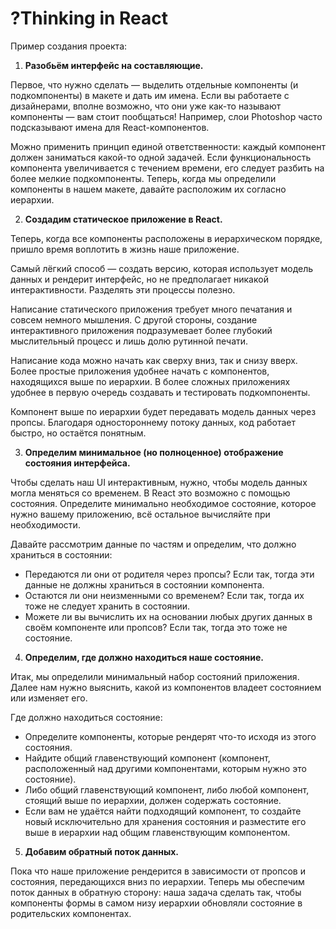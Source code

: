 # ?Thinking in React

Пример создания проекта:

1. __Разобьём интерфейс на составляющие.__

Первое, что нужно сделать — выделить отдельные компоненты (и подкомпоненты) в макете и дать им имена. Если вы работаете с дизайнерами, вполне возможно, что они уже как-то называют компоненты — вам стоит пообщаться! Например, слои Photoshop часто подсказывают имена для React-компонентов.

Можно применить принцип единой ответственности: каждый компонент должен заниматься какой-то одной задачей. Если функциональность компонента увеличивается с течением времени, его следует разбить на более мелкие подкомпоненты. Теперь, когда мы определили компоненты в нашем макете, давайте расположим их согласно иерархии.

2. __Создадим статическое приложение в React.__

Теперь, когда все компоненты расположены в иерархическом порядке, пришло время воплотить в жизнь наше приложение.

Самый лёгкий способ — создать версию, которая использует модель данных и рендерит интерфейс, но не предполагает никакой интерактивности. Разделять эти процессы полезно.

Написание статического приложения требует много печатания и совсем немного мышления. С другой стороны, создание интерактивного приложения подразумевает более глубокий мыслительный процесс и лишь долю рутинной печати.

Написание кода можно начать как сверху вниз, так и снизу вверх. Более простые приложения удобнее начать с компонентов, находящихся выше по иерархии. В более сложных приложениях удобнее в первую очередь создавать и тестировать подкомпоненты.

Компонент выше по иерархии будет передавать модель данных через пропсы. Благодаря одностороннему потоку данных, код работает быстро, но остаётся понятным.

3. __Определим минимальное (но полноценное) отображение состояния интерфейса.__

Чтобы сделать наш UI интерактивным, нужно, чтобы модель данных могла меняться со временем. В React это возможно с помощью состояния. Определите минимально необходимое состояние, которое нужно вашему приложению, всё остальное вычисляйте при необходимости.

Давайте рассмотрим данные по частям и определим, что должно храниться в состоянии:

* Передаются ли они от родителя через пропсы? Если так, тогда эти данные не должны храниться в состоянии компонента.
* Остаются ли они неизменными со временем? Если так, тогда их тоже не следует хранить в состоянии.
* Можете ли вы вычислить их на основании любых других данных в своём компоненте или пропсов? Если так, тогда это тоже не состояние.

4. __Определим, где должно находиться наше состояние.__

Итак, мы определили минимальный набор состояний приложения. Далее нам нужно выяснить, какой из компонентов владеет состоянием или изменяет его.

Где должно находиться состояние:

* Определите компоненты, которые рендерят что-то исходя из этого состояния.
* Найдите общий главенствующий компонент (компонент, расположенный над другими компонентами, которым нужно это состояние).
* Либо общий главенствующий компонент, либо любой компонент, стоящий выше по иерархии, должен содержать состояние.
* Если вам не удаётся найти подходящий компонент, то создайте новый исключительно для хранения состояния и разместите его выше в иерархии над общим главенствующим компонентом.

5. __Добавим обратный поток данных.__

Пока что наше приложение рендерится в зависимости от пропсов и состояния, передающихся вниз по иерархии. Теперь мы обеспечим поток данных в обратную сторону: наша задача сделать так, чтобы компоненты формы в самом низу иерархии обновляли состояние в родительских компонентах.
